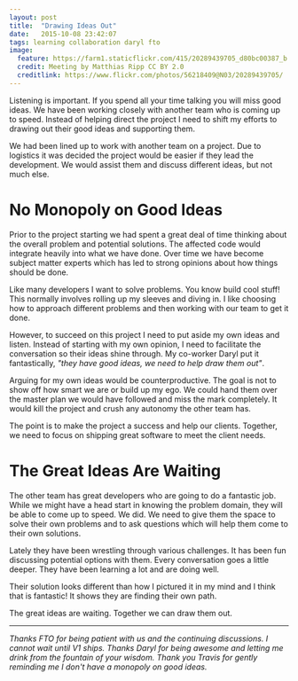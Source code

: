 ```yaml
---
layout: post
title:  "Drawing Ideas Out"
date:   2015-10-08 23:42:07
tags: learning collaboration daryl fto
image:
  feature: https://farm1.staticflickr.com/415/20289439705_d80bc00387_b.jpg
  credit: Meeting by Matthias Ripp CC BY 2.0
  creditlink: https://www.flickr.com/photos/56218409@N03/20289439705/
---
```


Listening is important. If you spend all your time talking you will miss good
ideas. We have been working closely with another team who is coming up to
speed. Instead of helping direct the project I need to shift my efforts to
drawing out their good ideas and supporting them.

We had been lined up to work with another team on a project. Due to logistics it was
decided the project would be easier if they lead the development.
We would assist them and discuss different ideas, but not much else.

No Monopoly on Good Ideas
===============================================================================

Prior to the project starting we had spent a great deal of time thinking about
the overall problem and potential solutions. The affected code would integrate
heavily into what we have done. Over time we have become subject matter experts
which has led to strong opinions about how things should be done.

Like many developers I want to solve problems. You know build cool stuff! This
normally involves rolling up my sleeves and diving in. I like choosing how to
approach different problems and then working with our team to get it done.

However, to succeed on this project I need to put aside my own ideas and
listen. Instead of starting with my own opinion, I need to facilitate the
conversation so their ideas shine through. My co-worker Daryl put it
fantastically, *"they have good ideas, we need to help draw them out"*.

Arguing for my own ideas would be counterproductive. The goal is not to show
off how smart we are or build up my ego. We could hand them over the master
plan we would have followed and miss the mark completely. It would
kill the project and crush any autonomy the other team has.

The point is to make the project a success and help our clients. Together, we
need to focus on shipping great software to meet the client needs.

The Great Ideas Are Waiting
===============================================================================

The other team has great developers who are going to do a fantastic job. While
we might have a head start in knowing the problem domain, they will be able to
come up to speed. We did. We need to give them the space to solve their own
problems and to ask questions which will help them come to their own
solutions.

Lately they have been wrestling through various challenges. It has been fun
discussing potential options with them. Every conversation goes a little
deeper. They have been learning a lot and are doing well.

Their solution looks different than how I pictured it in my mind and I think
that is fantastic! It shows they are finding their own path.

The great ideas are waiting. Together we can draw them out.

<hr />

*Thanks FTO for being patient with us and the continuing discussions. I cannot
wait until V1 ships. Thanks Daryl for being awesome and letting me drink from
the fountain of your wisdom. Thank you Travis for gently reminding me I don't
have a monopoly on good ideas.*
